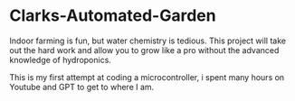 # Clarks-Automated-Garden
Indoor farming is fun, but water chemistry is tedious. 
This project will take out the hard work and allow you to grow like a pro without the advanced knowledge of hydroponics. 

This is my first attempt at coding a microcontroller, i spent many hours on Youtube and GPT to get to where I am. 
